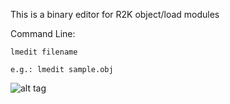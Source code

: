 This is a binary editor for R2K object/load modules

Command Line:

    lmedit filename
    
    e.g.: lmedit sample.obj

![alt tag](https://raw.githubusercontent.com/qyqzyd/R2000_Module_Editor/master/R2K_img.png)
